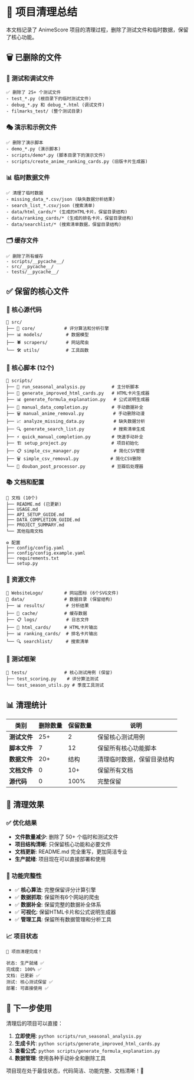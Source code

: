 # 🧹 项目清理总结

本文档记录了 AnimeScore 项目的清理过程，删除了测试文件和临时数据，保留了核心功能。

## 🗑️ 已删除的文件

### 🧪 测试和调试文件
```
✅ 删除了 25+ 个测试文件
- test_*.py (根目录下的临时测试文件)
- debug_*.py 和 debug_*.html (调试文件)
- filmarks_test/ (整个测试目录)
```

### 🎭 演示和示例文件
```
✅ 删除了演示脚本
- demo_*.py (演示脚本)
- scripts/demo*.py (脚本目录下的演示文件)
- scripts/create_anime_ranking_cards.py (旧版卡片生成器)
```

### 📊 临时数据文件
```
✅ 清理了临时数据
- missing_data_*.csv/json (缺失数据分析结果)
- search_list_*.csv/json (搜索清单)
- data/html_cards/* (生成的HTML卡片，保留目录结构)
- data/ranking_cards/* (生成的排名卡片，保留目录结构)
- data/searchlist/* (搜索清单数据，保留目录结构)
```

### 🗂️ 缓存文件
```
✅ 删除了所有缓存
- scripts/__pycache__/
- src/__pycache__/
- tests/__pycache__/
```

## ✅ 保留的核心文件

### 🔧 核心源代码
```
📁 src/
├── 🧮 core/           # 评分算法和分析引擎
├── 📊 models/         # 数据模型
├── 🕷️ scrapers/       # 网站爬虫
└── 🛠️ utils/          # 工具函数
```

### 🚀 核心脚本 (12个)
```
📁 scripts/
├── 🎯 run_seasonal_analysis.py          # 主分析脚本
├── 🎨 generate_improved_html_cards.py   # HTML卡片生成器
├── 📊 generate_formula_explanation.py   # 公式说明生成器
├── 🔧 manual_data_completion.py         # 手动数据补全
├── 🗑️ manual_anime_removal.py           # 手动删除动漫
├── 📈 analyze_missing_data.py           # 缺失数据分析
├── 🔍 generate_search_list.py           # 搜索清单生成
├── ⚡ quick_manual_completion.py        # 快速手动补全
├── 🏗️ setup_project.py                 # 项目初始化
├── 📋 simple_csv_manager.py             # 简化CSV管理
├── 🗑️ simple_csv_removal.py            # 简化CSV删除
└── 🔄 douban_post_processor.py          # 豆瓣后处理器
```

### 📚 文档和配置
```
📄 文档 (10个)
├── README.md (已更新)
├── USAGE.md
├── API_SETUP_GUIDE.md
├── DATA_COMPLETION_GUIDE.md
├── PROJECT_SUMMARY.md
└── 其他指南文档

⚙️ 配置
├── config/config.yaml
├── config/config.example.yaml
├── requirements.txt
└── setup.py
```

### 🎨 资源文件
```
📁 WebsiteLogo/        # 网站图标 (6个SVG文件)
📁 data/               # 数据目录 (保留结构)
├── 📊 results/        # 分析结果
├── 💾 cache/          # 缓存数据
├── 📋 logs/           # 日志文件
├── 🎨 html_cards/     # HTML卡片输出
├── 📊 ranking_cards/  # 排名卡片输出
└── 🔍 searchlist/     # 搜索清单
```

### 🧪 测试框架
```
📁 tests/              # 核心测试用例 (保留)
├── test_scoring.py    # 评分算法测试
└── test_season_utils.py # 季度工具测试
```

## 📊 清理统计

| 类别 | 删除数量 | 保留数量 | 说明 |
|------|----------|----------|------|
| **测试文件** | 25+ | 2 | 保留核心测试用例 |
| **脚本文件** | 7 | 12 | 保留所有核心功能脚本 |
| **数据文件** | 20+ | 结构 | 清理临时数据，保留目录结构 |
| **文档文件** | 0 | 10+ | 保留所有文档 |
| **源代码** | 0 | 100% | 完整保留 |

## 🎯 清理效果

### ✅ 优化结果
- **文件数量减少**: 删除了 50+ 个临时和测试文件
- **项目结构清晰**: 只保留核心功能和必要文件
- **文档更新**: README.md 完全重写，更加简洁专业
- **生产就绪**: 项目现在可以直接部署和使用

### 🔧 功能完整性
- ✅ **核心算法**: 完整保留评分计算引擎
- ✅ **数据抓取**: 保留所有6个网站的爬虫
- ✅ **数据补全**: 保留完整的数据补全体系
- ✅ **可视化**: 保留HTML卡片和公式说明生成器
- ✅ **管理工具**: 保留所有数据管理和分析工具

### 📈 项目状态
```
🎉 项目清理完成！

状态: 生产就绪 ✅
完成度: 100% ✅
文档: 已更新 ✅
测试: 核心测试保留 ✅
部署: 可直接使用 ✅
```

## 🚀 下一步使用

清理后的项目可以直接：

1. **立即使用**: `python scripts/run_seasonal_analysis.py`
2. **生成卡片**: `python scripts/generate_improved_html_cards.py`
3. **查看公式**: `python scripts/generate_formula_explanation.py`
4. **数据管理**: 使用各种手动补全和删除工具

项目现在处于最佳状态，代码简洁、功能完整、文档清晰！🎯
